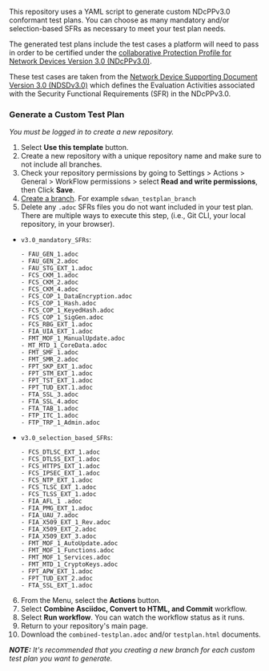 This repository uses a YAML script to generate custom NDcPPv3.0 conformant test plans. You can choose as many mandatory and/or selection-based SFRs as necessary to meet your test plan needs.

The generated test plans include the test cases a platform will need to pass in order to be certified under the [collaborative Protection Profile for Network Devices Version 3.0 (NDcPPv3.0)](https://github.com/ND-iTC/Documents/blob/main/NDcPP_v3_0.adoc).

These test cases are taken from the [Network Device Supporting Document Version 3.0 (NDSDv3.0)](https://github.com/ND-iTC/Documents/blob/main/ND_Supporting_Document_3_0.adoc) which defines the Evaluation Activities associated with the Security Functional Requirements (SFR) in the NDcPPv3.0.

### Generate a Custom Test Plan

_You must be logged in to create a new repository._

1. Select **Use this template** button. 
2. Create a new repository with a unique repository name and make sure to not include all branches.
3. Check your repository permissions by going to Settings > Actions > General > WorkFlow permissions > select **Read and write permissions**, then Click **Save**.
4. [Create a branch](https://docs.github.com/en/desktop/contributing-and-collaborating-using-github-desktop/making-changes-in-a-branch/managing-branches#creating-a-branch). For example `sdwan_testplan_branch`
5. Delete any `.adoc` SFRs files you do not want included in your test plan. There are multiple ways to execute this step, (i.e., Git CLI, your local repository, in your browser).

* `v3.0_mandatory_SFRs`:
    ````
    - FAU_GEN_1.adoc
    - FAU_GEN_2.adoc
    - FAU_STG_EXT_1.adoc
    - FCS_CKM_1.adoc
    - FCS_CKM_2.adoc
    - FCS_CKM_4.adoc
    - FCS_COP_1_DataEncryption.adoc
    - FCS_COP_1_Hash.adoc
    - FCS_COP_1_KeyedHash.adoc
    - FCS_COP_1_SigGen.adoc
    - FCS_RBG_EXT_1.adoc
    - FIA_UIA_EXT_1.adoc
    - FMT_MOF_1_ManualUpdate.adoc
    - MT_MTD_1_CoreData.adoc
    - FMT_SMF_1.adoc
    - FMT_SMR_2.adoc
    - FPT_SKP_EXT_1.adoc
    - FPT_STM_EXT_1.adoc
    - FPT_TST_EXT_1.adoc
    - FPT_TUD_EXT.1.adoc
    - FTA_SSL_3.adoc
    - FTA_SSL_4.adoc
    - FTA_TAB_1.adoc
    - FTP_ITC_1.adoc
    - FTP_TRP_1_Admin.adoc 
    ````
    
* `v3.0_selection_based_SFRs`:
    ````
    - FCS_DTLSC_EXT_1.adoc
    - FCS_DTLSS_EXT_1.adoc
    - FCS_HTTPS_EXT_1.adoc
    - FCS_IPSEC_EXT_1.adoc
    - FCS_NTP_EXT_1.adoc
    - FCS_TLSC_EXT_1.adoc
    - FCS_TLSS_EXT_1.adoc
    - FIA_AFL_1 .adoc
    - FIA_PMG_EXT_1.adoc
    - FIA_UAU_7.adoc
    - FIA_X509_EXT_1_Rev.adoc
    - FIA_X509_EXT_2.adoc
    - FIA_X509_EXT_3.adoc
    - FMT_MOF_1_AutoUpdate.adoc
    - FMT_MOF_1_Functions.adoc
    - FMT_MOF_1_Services.adoc
    - FMT_MTD_1_CryptoKeys.adoc
    - FPT_APW_EXT_1.adoc
    - FPT_TUD_EXT_2.adoc
    - FTA_SSL_EXT_1.adoc 
    ````
6. From the Menu, select the **Actions** button.
7. Select **Combine Asciidoc, Convert to HTML, and Commit** workflow.
8. Select **Run workflow**. You can watch the workflow status as it runs. 
9. Return to your repository's main page.
10. Download the `combined-testplan.adoc` and/or `testplan.html` documents.

_**NOTE:** It's recommended that you creating a new branch for each custom test plan you want to generate._
